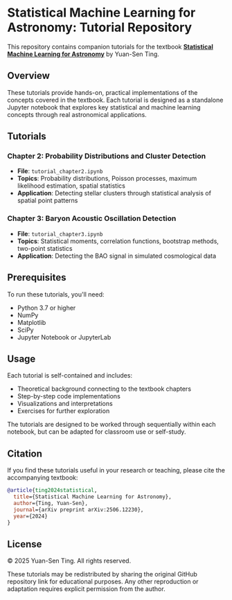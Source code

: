 # Statistical Machine Learning for Astronomy: Tutorial Repository

This repository contains companion tutorials for the textbook **[Statistical Machine Learning for Astronomy](https://arxiv.org/abs/2506.12230)** by Yuan-Sen Ting.

## Overview

These tutorials provide hands-on, practical implementations of the concepts covered in the textbook. Each tutorial is designed as a standalone Jupyter notebook that explores key statistical and machine learning concepts through real astronomical applications.

## Tutorials

### Chapter 2: Probability Distributions and Cluster Detection
- **File**: `tutorial_chapter2.ipynb`
- **Topics**: Probability distributions, Poisson processes, maximum likelihood estimation, spatial statistics
- **Application**: Detecting stellar clusters through statistical analysis of spatial point patterns

### Chapter 3: Baryon Acoustic Oscillation Detection
- **File**: `tutorial_chapter3.ipynb`
- **Topics**: Statistical moments, correlation functions, bootstrap methods, two-point statistics
- **Application**: Detecting the BAO signal in simulated cosmological data

## Prerequisites

To run these tutorials, you'll need:
- Python 3.7 or higher
- NumPy
- Matplotlib
- SciPy
- Jupyter Notebook or JupyterLab

## Usage

Each tutorial is self-contained and includes:
- Theoretical background connecting to the textbook chapters
- Step-by-step code implementations
- Visualizations and interpretations
- Exercises for further exploration

The tutorials are designed to be worked through sequentially within each notebook, but can be adapted for classroom use or self-study.

## Citation

If you find these tutorials useful in your research or teaching, please cite the accompanying textbook:

```bibtex
@article{ting2024statistical,
  title={Statistical Machine Learning for Astronomy},
  author={Ting, Yuan-Sen},
  journal={arXiv preprint arXiv:2506.12230},
  year={2024}
}
```

## License

© 2025 Yuan-Sen Ting. All rights reserved.

These tutorials may be redistributed by sharing the original GitHub repository link for educational purposes. Any other reproduction or adaptation requires explicit permission from the author.
